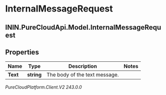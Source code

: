 # InternalMessageRequest

## ININ.PureCloudApi.Model.InternalMessageRequest

## Properties

|Name | Type | Description | Notes|
|------------ | ------------- | ------------- | -------------|
| **Text** | **string** | The body of the text message. | |



_PureCloudPlatform.Client.V2 243.0.0_
